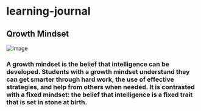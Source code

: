 # learning-journal
## **Qrowth Mindset**
![image](https://www.innerdrive.co.uk/wp-content/uploads/2017/05/How-to-develop-a-growth-mindset-.png)

### A growth mindset is the belief that intelligence can be developed. Students with a growth mindset understand they can get smarter through hard work, the use of effective strategies, and help from others when needed. It is contrasted with a fixed mindset: the belief that intelligence is a fixed trait that is set in stone at birth.




